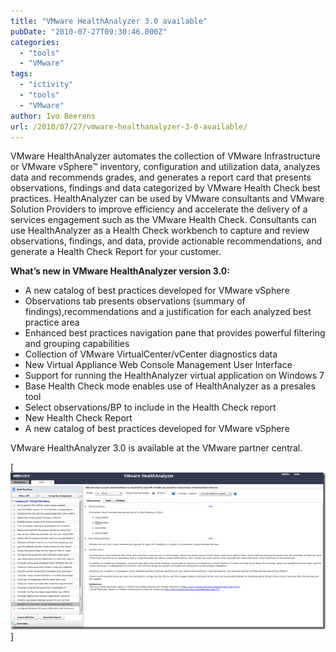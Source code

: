 ```yaml
---
title: "VMware HealthAnalyzer 3.0 available"
pubDate: "2010-07-27T09:30:46.000Z"
categories: 
  - "tools"
  - "VMware"
tags: 
  - "ictivity"
  - "tools"
  - "VMware"
author: Ivo Beerens
url: /2010/07/27/vmware-healthanalyzer-3-0-available/
---
```


VMware HealthAnalyzer automates the collection of VMware Infrastructure or VMware vSphere™ inventory, configuration and utilization data, analyzes data and recommends grades, and generates a report card that presents observations, findings and data categorized by VMware Health Check best practices. HealthAnalyzer can be used by VMware consultants and VMware Solution Providers to improve efficiency and accelerate the delivery of a services engagement such as the VMware Health Check. Consultants can use HealthAnalyzer as a Health Check workbench to capture and review observations, findings, and data, provide actionable recommendations, and generate a Health Check Report for your customer.

**What’s new in VMware HealthAnalyzer version 3.0:**
- A new catalog of best practices developed for VMware vSphere
- Observations tab presents observations (summary of findings),recommendations and a justification for each analyzed best practice area
- Enhanced best practices navigation pane that provides powerful filtering and grouping capabilities
- Collection of VMware VirtualCenter/vCenter diagnostics data
- New Virtual Appliance Web Console Management User Interface
- Support for running the HealthAnalyzer virtual application on Windows 7
- Base Health Check mode enables use of HealthAnalyzer as a presales tool
- Select observations/BP to include in the Health Check report
- New Health Check Report
- A new catalog of best practices developed for VMware vSphere

VMware HealthAnalyzer 3.0 is available at the VMware partner central.

[![image](images/image_thumb1.png)]

